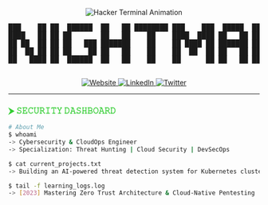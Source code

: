 <p align="center">
  <img src="https://readme-typing-svg.demolab.com?font=Hack&size=30&duration=3000&pause=1000&color=32CD32&center=true&vCenter=true&width=800&height=100&lines=%24+echo+%22Hello%2C+World!+I'm+Mir+Zubair+Hameed%22;%24+whoami+--cybersecurity-engineer;%24+nmap+-p+80+443+github.com" alt="Hacker Terminal Animation">
</p>

<!-- ASCII Art Banner -->
<p align="center">
  <pre>
███    ██ ██  ██████  ██   ██ ████████ ███    ███  █████  ██████  ███████ ██████  ██████   ██████  
████   ██ ██ ██       ██   ██    ██    ████  ████ ██   ██ ██   ██ ██      ██   ██ ██   ██ ██    ██ 
██ ██  ██ ██ ██   ███ ███████    ██    ██ ████ ██ ███████ ██████  █████   ██████  ██████  ██    ██ 
██  ██ ██ ██ ██    ██ ██   ██    ██    ██  ██  ██ ██   ██ ██   ██ ██      ██      ██   ██ ██    ██ 
██   ████ ██  ██████  ██   ██    ██    ██      ██ ██   ██ ██   ██ ███████ ██      ██   ██  ██████                                                                                                    
  </pre>
</p>

<p align="center">
  <a href="https://yourwebsite.com">
    <img src="https://img.shields.io/badge/𝚆𝙴𝙱𝚂𝙸𝚃𝙴-32CD32?style=for-the-badge&logo=internet-explorer&logoColor=black" alt="Website">
  </a>
  <a href="https://linkedin.com/in/zoobe">
    <img src="https://img.shields.io/badge/𝙻𝙸𝙽𝙺𝙴𝙳𝙸𝙽-32CD32?style=for-the-badge&logo=linkedin&logoColor=black" alt="LinkedIn">
  </a>
  <a href="https://twitter.com/yourhandle">
    <img src="https://img.shields.io/badge/𝚃𝚆𝙸𝚃𝚃𝙴𝚁-32CD32?style=for-the-badge&logo=twitter&logoColor=black" alt="Twitter">
  </a>
</p>

---

### **<span style="color:#32CD32">⮞ 𝚂𝙴𝙲𝚄𝚁𝙸𝚃𝚈 𝙳𝙰𝚂𝙷𝙱𝙾𝙰𝚁𝙳</span>**

```bash
# About Me
$ whoami
-> Cybersecurity & CloudOps Engineer
-> Specialization: Threat Hunting | Cloud Security | DevSecOps

$ cat current_projects.txt
-> Building an AI-powered threat detection system for Kubernetes clusters

$ tail -f learning_logs.log
-> [2023] Mastering Zero Trust Architecture & Cloud-Native Pentesting
